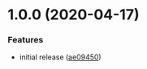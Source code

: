 # 1.0.0 (2020-04-17)


### Features

* initial release ([ae09450](https://github.com/kcmr/babel-plugin-transform-block-scope-to-iife/commit/ae09450aa47e859bc615ee19554193cc7d84c15a))

